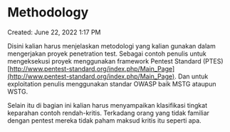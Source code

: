 # Methodology

Created: June 22, 2022 1:17 PM

Disini kalian harus menjelaskan metodologi yang kalian gunakan dalam mengerjakan proyek penetration test. Sebagai contoh penulis untuk mengeksekusi proyek menggunakan framework Pentest Standard (PTES) [http://www.pentest-standard.org/index.php/Main_Page](http://www.pentest-standard.org/index.php/Main_Page). Dan untuk exploitation penulis menggunakan standar OWASP baik MSTG ataupun WSTG.

Selain itu di bagian ini kalian harus menyampaikan klasifikasi tingkat keparahan contoh rendah-kritis. Terkadang orang yang tidak familiar dengan pentest mereka tidak paham maksud kritis itu seperti apa.
